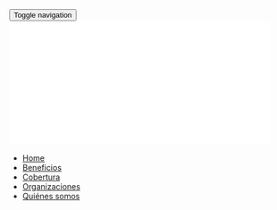 <nav class="navbar navbar-default">
  <div class="container-fluid">
    <div class="container">
      <div class="navbar-header">
        <button type="button" class="navbar-toggle collapsed" data-toggle="collapse" data-target="#bs-example-navbar-collapse-1" aria-expanded="false">
          <span class="sr-only">Toggle navigation</span>
          <span class="icon-bar"></span>
          <span class="icon-bar"></span>
          <span class="icon-bar"></span>
        </button>
        <a class="navbar-brand" href="/">
          <img src="img/logo-jetty.svg">
        </a>
      </div>
      <div class="collapse navbar-collapse" id="bs-example-navbar-collapse-1">
        <ul class="nav navbar-nav navbar-right">
          <li><a href="/">Home</a></li>
          <li><a href="#">Beneficios</a></li>
          <li><a href="#">Cobertura</a></li>
          <li><a href="organizaciones">Organizaciones</a></li>
          <li><a href="quienes">Quiénes somos</a></li>
        </ul>
      </div>
    </div>
  </div>
</nav>